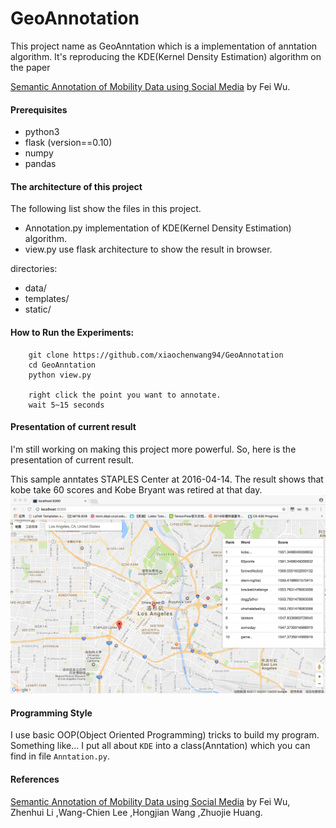 # GeoAnnotation
This project name as GeoAnntation which is a implementation of anntation algorithm.
It's reproducing the KDE(Kernel Density Estimation) algorithm on the paper

[Semantic Annotation of Mobility Data using Social Media](http://dl.acm.org/citation.cfm?id=2741675) by Fei Wu.

#### Prerequisites
* python3
* flask (version==0.10)
* numpy
* pandas

#### The architecture of this project
The following list show the files in this project.
* Annotation.py implementation of KDE(Kernel Density Estimation) algorithm.
* view.py use flask architecture to show the result in browser.

directories:
* data/ 
* templates/
* static/

#### How to Run the Experiments:
		git clone https://github.com/xiaochenwang94/GeoAnnotation
		cd GeoAnntation
		python view.py

		right click the point you want to annotate.
		wait 5~15 seconds

#### Presentation of current result
I'm still working on making this project more powerful. So, here is the presentation of current result.

This sample anntates STAPLES Center at 2016-04-14. The result shows that kobe take 60 scores and Kobe
Bryant was retired at that day. 
![image](https://github.com/xiaochenwang94/GeoAnnotation/blob/master/img/annotation.png)

#### Programming Style
I use basic OOP(Object Oriented Programming) tricks to build my program. Something like... I put all about
``KDE`` into a class(Anntation) which you can find in file ``Anntation.py``.

#### References
[Semantic Annotation of Mobility Data using Social Media](http://dl.acm.org/citation.cfm?id=2741675) by Fei Wu, Zhenhui Li ,Wang-Chien Lee ,Hongjian Wang ,Zhuojie Huang.















